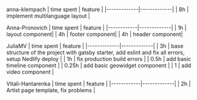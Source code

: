 anna-klempach
| time spent | feature |
|-------------|-------------|
| 8h | implement multilanguage layout |

Anna-Pronovich
| time spent | feature |
|------------|-------------|
| 1h | layout component|
| 4h | footer component|
| 4h | header component|

JuliaMV
| time spent | feature |
|-------------|-------------|
| 3h | base structure of the project with gatsby starter, add eslint and fix all errors, setup Nedlify deploy |
| 1h | fix production build errors |
| 0.5h | add basic timeline component |
| 0.25h | add basic geowidget component |
| 1 | add video component |

Vitali-Hantarenka
| time spent | feature |
|------------|-------------|
| 2h | Artist page template, fix problems |
